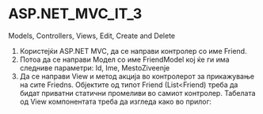 # ASP.NET_MVC_IT_3
Models, Controllers, Views, Edit, Create and Delete

1. Користејќи ASP.NET MVC, да се направи контролер со име Friend.  
2. Потоа да се направи Модел со име FriendModel кој ќе ги има следниве параметри: Id, Ime, MestoZiveenje 
3. Да се направи View и метод акција во контролерот за прикажување на сите Friedns. Објектите од типот Friend (List<Friend) треба да бидат приватни статични промеливи во самиот контролер. Табелата од View компонентата треба да изгледа како во прилог: 
